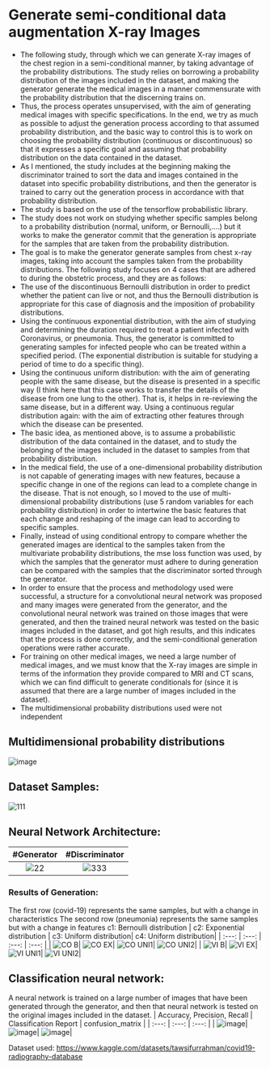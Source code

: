 # Generate semi-conditional data augmentation X-ray Images
- The following study, through which we can generate X-ray images of the chest region in a semi-conditional manner, by taking advantage of the probability distributions.
The study relies on borrowing a probability distribution of the images included in the dataset, and making the generator generate the medical images in a manner commensurate with the probability distribution that the discerning trains on.
- Thus, the process operates unsupervised, with the aim of generating medical images with specific specifications. In the end, we try as much as possible to adjust the generation process according to that assumed probability distribution, and the basic way to control this is to work on choosing the probability distribution (continuous or discontinuous) so that it expresses a specific goal and assuming that probability distribution on the data contained in the dataset.
- As I mentioned, the study includes at the beginning making the discriminator trained to sort the data and images contained in the dataset into specific probability distributions, and then the generator is trained to carry out the generation process in accordance with that probability distribution.
- The study is based on the use of the tensorflow probabilistic library.
- The study does not work on studying whether specific samples belong to a probability distribution (normal, uniform, or Bernoulli,....) but it works to make the generator commit that the generation is appropriate for the samples that are taken from the probability distribution.
- The goal is to make the generator generate samples from chest x-ray images, taking into account the samples taken from the probability distributions. The following study focuses on 4 cases that are adhered to during the obstetric process, and they are as follows:
- The use of the discontinuous Bernoulli distribution in order to predict whether the patient can live or not, and thus the Bernoulli distribution is appropriate for this case of diagnosis and the imposition of probability distributions.
- Using the continuous exponential distribution, with the aim of studying and determining the duration required to treat a patient infected with Coronavirus, or pneumonia. Thus, the generator is committed to generating samples for infected people who can be treated within a specified period. (The exponential distribution is suitable for studying a period of time to do a specific thing).
- Using the continuous uniform distribution: with the aim of generating people with the same disease, but the disease is presented in a specific way (I think here that this case works to transfer the details of the disease from one lung to the other). That is, it helps in re-reviewing the same disease, but in a different way.
Using a continuous regular distribution again: with the aim of extracting other features through which the disease can be presented.
- The basic idea, as mentioned above, is to assume a probabilistic distribution of the data contained in the dataset, and to study the belonging of the images included in the dataset to samples from that probability distribution.
- In the medical field, the use of a one-dimensional probability distribution is not capable of generating images with new features, because a specific change in one of the regions can lead to a complete change in the disease. That is not enough, so I moved to the use of multi-dimensional probability distributions (use 5 random variables for each probability distribution) in order to intertwine the basic features that each change and reshaping of the image can lead to according to specific samples.
- Finally, instead of using conditional entropy to compare whether the generated images are identical to the samples taken from the multivariate probability distributions, the mse loss function was used, by which the samples that the generator must adhere to during generation can be compared with the samples that the discriminator sorted through the generator.
- In order to ensure that the process and methodology used were successful, a structure for a convolutional neural network was proposed and many images were generated from the generator, and the convolutional neural network was trained on those images that were generated, and then the trained neural network was tested on the basic images included in the dataset, and got high results, and this indicates that the process is done correctly, and the semi-conditional generation operations were rather accurate.
- For training on other medical images, we need a large number of medical images, and we must know that the X-ray images are simple in terms of the information they provide compared to MRI and CT scans, which we can find difficult to generate conditionals for (since it is assumed that there are a large number of images included in the dataset).
- The multidimensional probability distributions used were not independent
## Multidimensional probability distributions
![image](https://github.com/kaledhoshme123/Generate-semi-conditional-data-augmentation-X-ray-Images/assets/108609519/9d5f5430-e21f-4dc1-a4a5-8c3875498452)
## Dataset Samples:
![111](https://github.com/kaledhoshme123/Generate-semi-conditional-data-augmentation-X-ray-Images/assets/108609519/77e3c1f9-a671-4aac-ad4e-b67d59be9000)
## Neural Network Architecture:
| #Generator    | #Discriminator    |
| :---: | :---: |
|  ![22](https://github.com/kaledhoshme123/Generate-semi-conditional-data-augmentation-X-ray-Images/assets/108609519/cc9c0107-d8d9-4372-977e-bfefb9078117)|  ![333](https://github.com/kaledhoshme123/Generate-semi-conditional-data-augmentation-X-ray-Images/assets/108609519/1c753b1a-b3fb-44ec-bfa5-2c4a72a6728d)|

### Results of Generation:
The first row (covid-19) represents the same samples, but with a change in characteristics
The second row (pneumonia) represents the same samples but with a change in features
c1: Bernoulli distribution    | c2: Exponential distribution    | c3: Uniform distribution| c4: Uniform distribution|
| :---: | :---: | :---: | :---: |
|  ![CO B](https://github.com/kaledhoshme123/Generate-semi-conditional-data-augmentation-X-ray-Images/assets/108609519/67ce2167-31e6-4123-8d1a-3fafbfbe46c3)|  ![CO EX](https://github.com/kaledhoshme123/Generate-semi-conditional-data-augmentation-X-ray-Images/assets/108609519/e73c7e54-595d-45fd-a6df-cf7781ebcd11)|  ![CO UNI1](https://github.com/kaledhoshme123/Generate-semi-conditional-data-augmentation-X-ray-Images/assets/108609519/be3f500c-4bde-4aa9-941d-6218a45700d5)| ![CO UNI2](https://github.com/kaledhoshme123/Generate-semi-conditional-data-augmentation-X-ray-Images/assets/108609519/04495a54-2127-40e8-912f-72b5994d10c9)|
| ![VI B](https://github.com/kaledhoshme123/Generate-semi-conditional-data-augmentation-X-ray-Images/assets/108609519/622badf8-ffe1-4267-9868-35541a52598f)| ![VI EX](https://github.com/kaledhoshme123/Generate-semi-conditional-data-augmentation-X-ray-Images/assets/108609519/d49a0358-83d1-4657-a97f-7170e927ec9b)|  ![VI UNI1](https://github.com/kaledhoshme123/Generate-semi-conditional-data-augmentation-X-ray-Images/assets/108609519/bd762484-ed54-4cf9-b93d-be9b474d0af4)| ![VI UNI2](https://github.com/kaledhoshme123/Generate-semi-conditional-data-augmentation-X-ray-Images/assets/108609519/e8ce27d6-40b2-49d3-be57-f57def5b9be4)|

## Classification neural network:
A neural network is trained on a large number of images that have been generated through the generator, and then that neural network is tested on the original images included in the dataset.
| Accuracy, Precision, Recall    | Classification Report    | confusion_matrix |
| :---: | :---: | :---: |
| ![image](https://github.com/kaledhoshme123/Generate-semi-conditional-data-augmentation-X-ray-Images/assets/108609519/27b9b6ea-2f60-4502-81c7-c1385501bd59)| ![image](https://github.com/kaledhoshme123/Generate-semi-conditional-data-augmentation-X-ray-Images/assets/108609519/58bb27a3-ff11-435d-8d8c-8334875aae44)| ![image](https://github.com/kaledhoshme123/Generate-semi-conditional-data-augmentation-X-ray-Images/assets/108609519/3f20a727-952f-4123-a965-0fac5e907efb)|

Dataset used: 
https://www.kaggle.com/datasets/tawsifurrahman/covid19-radiography-database
